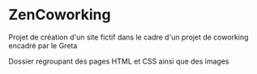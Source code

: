 # ZenCoworking
Projet de création d'un site fictif dans le cadre d'un projet de coworking encadré par le Greta

Dossier regroupant des pages HTML et CSS ainsi que des images
